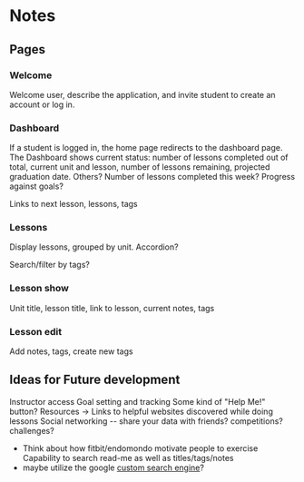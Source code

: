 # Notes

## Pages

### Welcome
Welcome user, describe the application, and invite student to create an account or log in.

### Dashboard
If a student is logged in, the home page redirects to the dashboard page.  The Dashboard shows current status: number of lessons completed out of total, current unit and lesson, number of lessons remaining, projected graduation date.  Others?  Number of lessons completed this week?  Progress against goals?

Links to next lesson, lessons, tags

### Lessons
Display lessons, grouped by unit.  Accordion?

Search/filter by tags?

### Lesson show
Unit title, lesson title, link to lesson, current notes, tags

### Lesson edit
Add notes, tags, create new tags

## Ideas for Future development
Instructor access
Goal setting and tracking
Some kind of "Help Me!" button?
Resources -> Links to helpful websites discovered while doing lessons
Social networking -- share your data with friends? competitions? challenges?
  * Think about how fitbit/endomondo motivate people to exercise
Capability to search read-me as well as titles/tags/notes
  * maybe utilize the google [custom search engine](https://developers.google.com/custom-search/docs/tutorial/introduction)?
